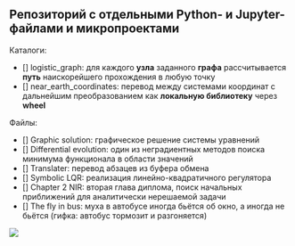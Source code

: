 Репозиторий с отдельными Python- и Jupyter-файлами и микропроектами
----------

Каталоги:
- [] logistic_graph: для каждого **узла** заданного **графа** рассчитывается **путь** наискорейшего прохождения в любую точку
- [] near_earth_coordinates: перевод между системами координат с дальнейшим преобразованием как **локальную библиотеку** через **wheel**

Файлы:
- [] Graphic solution: графическое решение системы уравнений
- [] Differential evolution: один из неградиентных методов поиска минимума функционала в области значений
- [] Translater: перевод абзацев из буфера обмена
- [] Symbolic LQR: реализация линейно-квадратичного регулятора
- [] Chapter 2 NIR: вторая глава диплома, поиск начальных приближений для аналитически нерешаемой задачи
- [] The fly in bus: муха в автобусе иногда бьётся об окно, а иногда не бьётся (гифка: автобус тормозит и разгоняется)

![](https://github.com/PernatiyZybr/Python/blob/main/storage/res_fly.gif)
